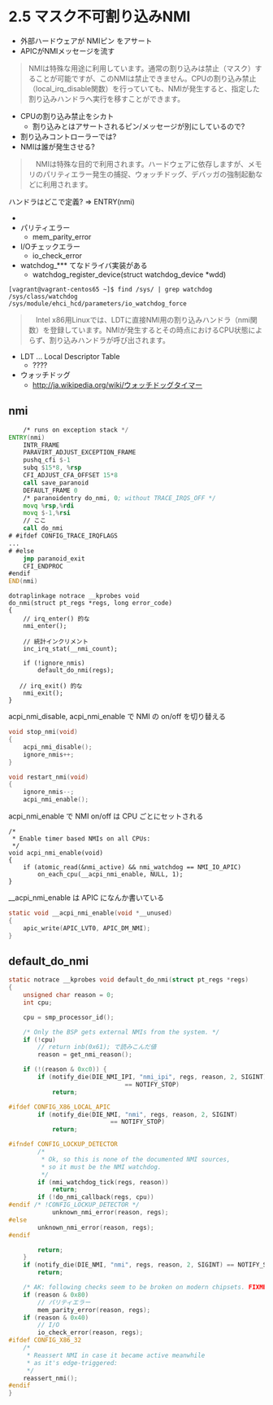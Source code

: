 # 2.5 マスク不可割り込みNMI

  * 外部ハードウェアが NMIピン をアサート
  * APICがNMIメッセージを流す

> NMIは特殊な用途に利用しています。通常の割り込みは禁止（マスク）することが可能ですが、このNMIは禁止できません。CPUの割り込み禁止（local_irq_disable関数）を行っていても、NMIが発生すると、指定した割り込みハンドラへ実行を移すことができます。

 * CPUの割り込み禁止をシカト
   * 割り込みとはアサートされるピン/メッセージが別にしているので?
 * 割り込みコントローラーでは?
 * NMIは誰が発生させる?

>　NMIは特殊な目的で利用されます。ハードウェアに依存しますが、メモリのパリティエラー発生の捕捉、ウォッチドッグ、デバッガの強制起動などに利用されます。

ハンドラはどこで定義? => ENTRY(nmi)

 * 
 * パリティエラー
   * mem_parity_error
 * I/Oチェックエラー
   * io_check_error
 * watchdog_*** てなドライバ実装がある
   * watchdog_register_device(struct watchdog_device *wdd)

```
[vagrant@vagrant-centos65 ~]$ find /sys/ | grep watchdog
/sys/class/watchdog
/sys/module/ehci_hcd/parameters/io_watchdog_force
```

>　Intel x86用Linuxでは、LDTに直接NMI用の割り込みハンドラ（nmi関数）を登録しています。NMIが発生するとその時点におけるCPU状態によらず、割り込みハンドラが呼び出されます。

 * LDT ... Local Descriptor Table
   * ????
 * ウォッチドッグ
   * http://ja.wikipedia.org/wiki/ウォッチドッグタイマー

## nmi

```asm
	/* runs on exception stack */
ENTRY(nmi)
	INTR_FRAME
	PARAVIRT_ADJUST_EXCEPTION_FRAME
	pushq_cfi $-1
	subq $15*8, %rsp
	CFI_ADJUST_CFA_OFFSET 15*8
	call save_paranoid
	DEFAULT_FRAME 0
	/* paranoidentry do_nmi, 0; without TRACE_IRQS_OFF */
	movq %rsp,%rdi
	movq $-1,%rsi
    // ここ
	call do_nmi
# #ifdef CONFIG_TRACE_IRQFLAGS
...
# #else
	jmp paranoid_exit
	CFI_ENDPROC
#endif
END(nmi)
```

```
dotraplinkage notrace __kprobes void
do_nmi(struct pt_regs *regs, long error_code)
{
    // irq_enter() 的な
	nmi_enter();

    // 統計インクリメント
	inc_irq_stat(__nmi_count);

	if (!ignore_nmis)
		default_do_nmi(regs);

   // irq_exit() 的な
	nmi_exit();
}
```

acpi_nmi_disable, acpi_nmi_enable で NMI の on/off を切り替える

```c
void stop_nmi(void)
{
	acpi_nmi_disable();
	ignore_nmis++;
}

void restart_nmi(void)
{
	ignore_nmis--;
	acpi_nmi_enable();
```

acpi_nmi_enable で NMI on/off は CPU ごとにセットされる

```
/*
 * Enable timer based NMIs on all CPUs:
 */
void acpi_nmi_enable(void)
{
	if (atomic_read(&nmi_active) && nmi_watchdog == NMI_IO_APIC)
		on_each_cpu(__acpi_nmi_enable, NULL, 1);
}
```

__acpi_nmi_enable は APIC になんか書いている

```c
static void __acpi_nmi_enable(void *__unused)
{
	apic_write(APIC_LVT0, APIC_DM_NMI);
}
```

## default_do_nmi

```c
static notrace __kprobes void default_do_nmi(struct pt_regs *regs)
{
	unsigned char reason = 0;
	int cpu;

	cpu = smp_processor_id();

	/* Only the BSP gets external NMIs from the system. */
	if (!cpu)
       	// return inb(0x61); で読みこんだ値
		reason = get_nmi_reason();

	if (!(reason & 0xc0)) {
		if (notify_die(DIE_NMI_IPI, "nmi_ipi", regs, reason, 2, SIGINT)
								== NOTIFY_STOP)
			return;

#ifdef CONFIG_X86_LOCAL_APIC
		if (notify_die(DIE_NMI, "nmi", regs, reason, 2, SIGINT)
							== NOTIFY_STOP)
			return;

#ifndef CONFIG_LOCKUP_DETECTOR
		/*
		 * Ok, so this is none of the documented NMI sources,
		 * so it must be the NMI watchdog.
		 */
		if (nmi_watchdog_tick(regs, reason))
			return;
		if (!do_nmi_callback(regs, cpu))
#endif /* !CONFIG_LOCKUP_DETECTOR */
			unknown_nmi_error(reason, regs);
#else
		unknown_nmi_error(reason, regs);
#endif

		return;
	}
	if (notify_die(DIE_NMI, "nmi", regs, reason, 2, SIGINT) == NOTIFY_STOP)
		return;

	/* AK: following checks seem to be broken on modern chipsets. FIXME */
	if (reason & 0x80)
        // パリティエラー
		mem_parity_error(reason, regs);
	if (reason & 0x40)
        // I/O 
		io_check_error(reason, regs);
#ifdef CONFIG_X86_32
	/*
	 * Reassert NMI in case it became active meanwhile
	 * as it's edge-triggered:
	 */
	reassert_nmi();
#endif
}
```